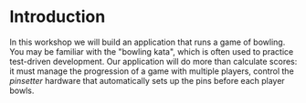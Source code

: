 # Introduction

In this workshop we will build an application that runs a game of bowling.  You may be familiar with the "bowling kata", which is often used to practice test-driven development.  Our application will do more than calculate scores: it must manage the progression of a game with multiple players, control the _pinsetter_ hardware that automatically sets up the pins before each player bowls.

